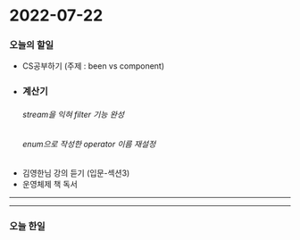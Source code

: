 2022-07-22
==========

### 오늘의 할일
* CS공부하기 (주제 : been vs component)
* ### 계산기
  ###### stream을 익혀 filter 기능 완성
  ###### enum으로 작성한 operator 이름 재설정
* 김영한님 강의 듣기 (입문-섹션3)
* 운영체제 책 독서

<hr/>
<hr/>

### 오늘 한일